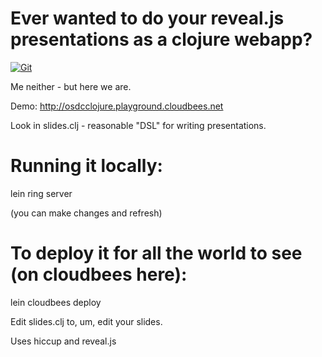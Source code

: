 #  Ever wanted to do your reveal.js presentations as a clojure webapp? 

[![Git](https://app.soluble.cloud/api/v1/public/badges/76e2f56d-8d9f-4f57-9d92-6454e4b6100e.svg?orgId=451115019187)](https://app.soluble.cloud/repos/details/github.com/michaelneale/clojure-revealjs?orgId=451115019187)  

Me neither - but here we are. 

Demo: http://osdcclojure.playground.cloudbees.net

Look in slides.clj - reasonable "DSL" for writing presentations.




# Running it locally:
lein ring server

(you can make changes and refresh)

# To deploy it for all the world to see (on cloudbees here):
lein cloudbees deploy

Edit slides.clj to, um, edit your slides. 

Uses hiccup and reveal.js
